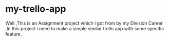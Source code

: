 # my-trello-app
Well ,This is an Assignment project which i got from by my Division Career ,In this project i need to make a simple similar trello app with some specific feature.
